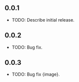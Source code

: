 ## 0.0.1

* TODO: Describe initial release.

## 0.0.2

* TODO: Bug fix.

## 0.0.3

* TODO: Bug fix {image}.